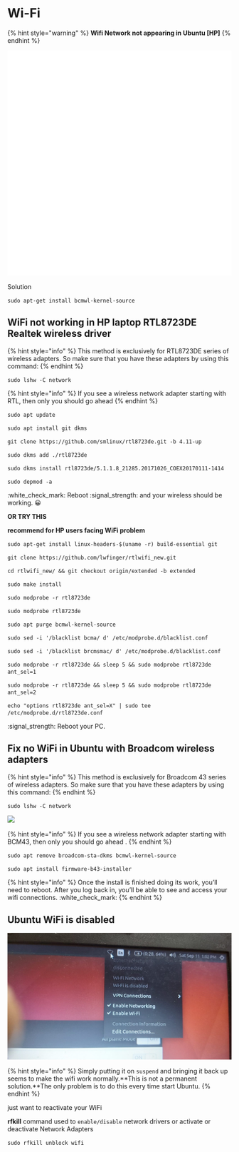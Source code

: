 # Wi-Fi

{% hint style="warning" %}
&#x20;**Wifi Network not appearing in Ubuntu \[HP]**
{% endhint %}

![](../.gitbook/assets/75267-no-wifi.gif)

Solution

```
sudo apt-get install bcmwl-kernel-source 
```

## WiFi not working in HP laptop RTL8723DE Realtek wireless driver

{% hint style="info" %}
This method is exclusively for RTL8723DE series of wireless adapters. So make sure that you have these adapters by using this command:
{% endhint %}

```
sudo lshw -C network
```

{% hint style="info" %}
If you see a wireless network adapter starting with RTL, then only you should go ahead
{% endhint %}

```
sudo apt update
```

```
sudo apt install git dkms
```

```
git clone https://github.com/smlinux/rtl8723de.git -b 4.11-up
```

```
sudo dkms add ./rtl8723de
```

```
sudo dkms install rtl8723de/5.1.1.8_21285.20171026_COEX20170111-1414
```

```
sudo depmod -a
```

:white\_check\_mark: Reboot :signal\_strength: and your wireless should be working. :grinning:&#x20;

**OR TRY THIS**

&#x20;**recommend for HP users facing WiFi problem**

```
sudo apt-get install linux-headers-$(uname -r) build-essential git
```

```
git clone https://github.com/lwfinger/rtlwifi_new.git
```

```
cd rtlwifi_new/ && git checkout origin/extended -b extended
```

```
sudo make install
```

```
sudo modprobe -r rtl8723de
```

```
sudo modprobe rtl8723de
```

```
sudo apt purge bcmwl-kernel-source
```

```
sudo sed -i '/blacklist bcma/ d' /etc/modprobe.d/blacklist.conf
```

```
sudo sed -i '/blacklist brcmsmac/ d' /etc/modprobe.d/blacklist.conf
```

```
sudo modprobe -r rtl8723de && sleep 5 && sudo modprobe rtl8723de ant_sel=1
```

```
sudo modprobe -r rtl8723de && sleep 5 && sudo modprobe rtl8723de ant_sel=2
```

```
echo "options rtl8723de ant_sel=X" | sudo tee /etc/modprobe.d/rtl8723de.conf
```

:signal\_strength: Reboot your PC.

## &#x20;Fix no WiFi in Ubuntu with **Broadcom** wireless adapters

{% hint style="info" %}
This method is exclusively for Broadcom 43 series of wireless adapters. So make sure that you have these adapters by using this command:
{% endhint %}

```
sudo lshw -C network
```

![](../.gitbook/assets/20210705\_162317.jpg)

{% hint style="info" %}
If you see a wireless network adapter starting with BCM43, then only you should go ahead .
{% endhint %}

```
sudo apt remove broadcom-sta-dkms bcmwl-kernel-source
```

```
sudo apt install firmware-b43-installer
```

{% hint style="info" %}
Once the install is finished doing its work, you’ll need to reboot. After you log back in, you’ll be able to see and access your wifi connections. :white\_check\_mark:&#x20;
{% endhint %}

## Ubuntu WiFi is disabled

![](../.gitbook/assets/wifiissue.jpg)

{% hint style="info" %}
Simply putting it on `suspend` and bringing it back up seems to make the wifi work normally.**This is not a permanent solution.**The only problem is to do this every time  start Ubuntu.
{% endhint %}

just want to reactivate your WiFi

**rfkill** command used to `enable/disable` network drivers or activate or deactivate Network Adapters

```
sudo rfkill unblock wifi
```
